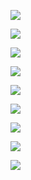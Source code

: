 
![](https://user-images.githubusercontent.com/26511983/71325216-295c1a00-24af-11ea-8a3c-1c85953bf851.png)

![](https://user-images.githubusercontent.com/26511983/71325248-a4253500-24af-11ea-80ee-ca1887e93b7c.png)

![](https://user-images.githubusercontent.com/26511983/71325257-be5f1300-24af-11ea-84b1-368ceeaec518.png)

![](https://user-images.githubusercontent.com/26511983/71327321-b2ce1500-24cc-11ea-845e-ca9ee1d7039a.png)

![](https://user-images.githubusercontent.com/26511983/71329132-ace52d80-24e6-11ea-9819-a2d24f117da5.png)

![](https://user-images.githubusercontent.com/26511983/71329146-f170c900-24e6-11ea-9326-4ca599b6c3a8.png)

![](https://user-images.githubusercontent.com/26511983/71329148-05b4c600-24e7-11ea-8c47-14dd78e4384f.png)

![](https://user-images.githubusercontent.com/26511983/71329184-a7d4ae00-24e7-11ea-8b3e-d0cd955bc2fa.png)

![](https://user-images.githubusercontent.com/26511983/71329191-c89d0380-24e7-11ea-8cb2-4257cd1e0c0c.png)
